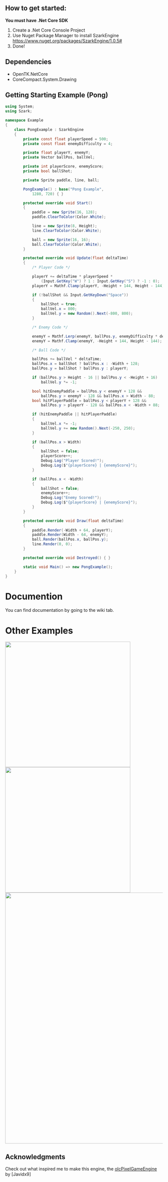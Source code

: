## How to get started:

**You must have .Net Core SDK**

1. Create a .Net Core Console Project
2. Use Nuget Package Manager to install SzarkEngine
https://www.nuget.org/packages/SzarkEngine/1.0.5#
3. Done!

## Dependencies
* OpenTK.NetCore
* CoreCompact.System.Drawing

## Getting Starting Example (Pong)
```c#
using System;
using Szark;

namespace Example
{
    class PongExample : SzarkEngine
    {
        private const float playerSpeed = 500;
        private const float enemyDifficulty = 4;

        private float playerY, enemyY;
        private Vector ballPos, ballVel;

        private int playerScore, enemyScore;
        private bool ballShot;

        private Sprite paddle, line, ball;

        PongExample() : base("Pong Example",
            1280, 720) { }

        protected override void Start()
        {
            paddle = new Sprite(16, 128);
            paddle.ClearToColor(Color.White);

            line = new Sprite(8, Height);
            line.ClearToColor(Color.White);

            ball = new Sprite(16, 16);
            ball.ClearToColor(Color.White);
        }

        protected override void Update(float deltaTime)
        {
            /* Player Code */

            playerY += deltaTime * playerSpeed * 
                (Input.GetKey("W") ? 1 : Input.GetKey("S") ? -1 : 0);
            playerY = Mathf.Clamp(playerY, -Height + 144, Height - 144);

            if (!ballShot && Input.GetKeyDown("Space"))
            {
                ballShot = true;
                ballVel.x = 800;
                ballVel.y = new Random().Next(-800, 800);
            }

            /* Enemy Code */

            enemyY = Mathf.Lerp(enemyY, ballPos.y, enemyDifficulty * deltaTime);
            enemyY = Mathf.Clamp(enemyY, -Height + 144, Height - 144);

            /* Ball Code */

            ballPos += ballVel * deltaTime;
            ballPos.x = ballShot ? ballPos.x : -Width + 128;
            ballPos.y = ballShot ? ballPos.y : playerY;

            if (ballPos.y > Height - 16 || ballPos.y < -Height + 16)
                ballVel.y *= -1;

            bool hitEnemyPaddle = ballPos.y < enemyY + 128 &&
                ballPos.y > enemyY - 128 && ballPos.x > Width - 88;
            bool hitPlayerPaddle = ballPos.y < playerY + 128 &&
                ballPos.y > playerY - 128 && ballPos.x < -Width + 88;

            if (hitEnemyPaddle || hitPlayerPaddle)
            {
                ballVel.x *= -1;
                ballVel.y += new Random().Next(-250, 250);
            }

            if (ballPos.x > Width)
            {
                ballShot = false;
                playerScore++;
                Debug.Log("Player Scored!");
                Debug.Log($"{playerScore} | {enemyScore}");
            }

            if (ballPos.x < -Width)
            {
                ballShot = false;
                enemyScore++;
                Debug.Log("Enemy Scored!");
                Debug.Log($"{playerScore} | {enemyScore}");
            }
        }

        protected override void Draw(float deltaTime)
        {
            paddle.Render(-Width + 64, playerY);
            paddle.Render(Width - 64, enemyY);
            ball.Render(ballPos.x, ballPos.y);
            line.Render(0, 0);
        }

        protected override void Destroyed() { }

        static void Main() => new PongExample();
    }
}
```
  
# Documention
You can find documentation by going to the wiki tab.

# Other Examples
<img src="https://i.imgur.com/SPTGHfe.gif" width="400"><img src="https://i.imgur.com/sgPtLmT.gif" width="400">
<img src="https://i.imgur.com/MqgCckl.gif" width="800">

## Acknowledgments

Check out what inspired me to make this engine, the [olcPixelGameEngine](https://github.com/OneLoneCoder/olcPixelGameEngine) by [Javidx9]
